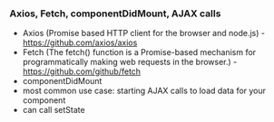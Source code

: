 ### Axios, Fetch, componentDidMount, AJAX calls

- Axios (Promise based HTTP client for the browser and node.js) - https://github.com/axios/axios
- Fetch (The fetch() function is a Promise-based mechanism for programmatically making web requests in the browser.) - https://github.com/github/fetch
- componentDidMount
- most common use case: starting AJAX calls to load data for your component
- can call setState